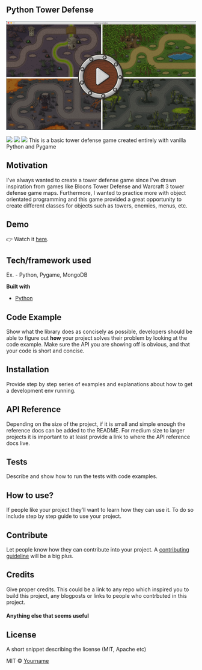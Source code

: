 ## Python Tower Defense
![GitHub Logo](/images/main.png)

<img src = "https://imgur.com/joUN1oF">
<img src = "https://imgur.com/zwyzxVG">
<img src = "https://imgur.com/WhLiwjv">
This is a basic tower defense game created entirely with vanilla Python and Pygame

## Motivation
I've always wanted to create a tower defense game since I've drawn inspiration from games like Bloons Tower Defense and Warcraft 3 tower defense game maps. Furthermore, I wanted to practice more with object orientated programming and this game provided a great opportunity to create different classes for objects such as towers, enemies, menus, etc. 

## Demo
👉 Watch it <a href="https://www.youtube.com">here</a>.
<br>

## Tech/framework used
Ex. - Python, Pygame, MongoDB

<b>Built with</b>
- [Python](https://www.python.org/)

## Code Example
Show what the library does as concisely as possible, developers should be able to figure out **how** your project solves their problem by looking at the code example. Make sure the API you are showing off is obvious, and that your code is short and concise.

## Installation
Provide step by step series of examples and explanations about how to get a development env running.

## API Reference

Depending on the size of the project, if it is small and simple enough the reference docs can be added to the README. For medium size to larger projects it is important to at least provide a link to where the API reference docs live.

## Tests
Describe and show how to run the tests with code examples.

## How to use?
If people like your project they’ll want to learn how they can use it. To do so include step by step guide to use your project.

## Contribute

Let people know how they can contribute into your project. A [contributing guideline](https://github.com/zulip/zulip-electron/blob/master/CONTRIBUTING.md) will be a big plus.

## Credits
Give proper credits. This could be a link to any repo which inspired you to build this project, any blogposts or links to people who contrbuted in this project. 

#### Anything else that seems useful

## License
A short snippet describing the license (MIT, Apache etc)

MIT © [Yourname]()
